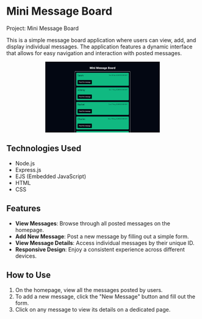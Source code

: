 # Mini Message Board

Project: Mini Message Board

This is a simple message board application where users can view, add, and display individual messages. The application features a dynamic interface that allows for easy navigation and interaction with posted messages.

<p float="left" style="display: flex; gap: 15px; flex-wrap: wrap; justify-content: center;">
  <img src="public/images/project-photo.png" alt="homepage's picture" style="width: 100%; max-width: 300px;">
</p>

## Technologies Used

- Node.js
- Express.js
- EJS (Embedded JavaScript)
- HTML
- CSS

## Features

- **View Messages**: Browse through all posted messages on the homepage.
- **Add New Message**: Post a new message by filling out a simple form.
- **View Message Details**: Access individual messages by their unique ID.
- **Responsive Design**: Enjoy a consistent experience across different devices.

## How to Use

1. On the homepage, view all the messages posted by users.
2. To add a new message, click the "New Message" button and fill out the form.
3. Click on any message to view its details on a dedicated page.


